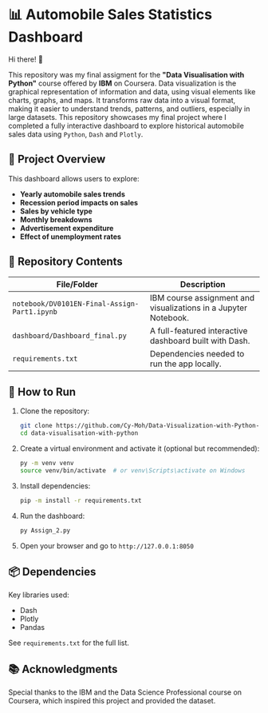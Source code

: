 # 📊 Automobile Sales Statistics Dashboard

Hi there! 👋

This repository was my final assigment for the **"Data Visualisation with Python"** course offered by **IBM** on Coursera. Data visualization is the graphical representation of information and data, using visual elements like charts, graphs, and maps. It transforms raw data into a visual format, making it easier to understand trends, patterns, and outliers, especially in large datasets. This repository showcases my final project where I completed a fully interactive dashboard to explore historical automobile sales data using `Python`, `Dash` and `Plotly`.

## 🚗 Project Overview

This dashboard allows users to explore:
- **Yearly automobile sales trends**
- **Recession period impacts on sales**
- **Sales by vehicle type**
- **Monthly breakdowns**
- **Advertisement expenditure**
- **Effect of unemployment rates**

## 📁 Repository Contents

| File/Folder         | Description |
|---------------------|-------------|
| `notebook/DV0101EN-Final-Assign-Part1.ipynb` | IBM course assignment and visualizations in a Jupyter Notebook. |
| `dashboard/Dashboard_final.py` | A full-featured interactive dashboard built with Dash. |
| `requirements.txt` | Dependencies needed to run the app locally. |

## 🚀 How to Run

1. Clone the repository:
   ```bash
   git clone https://github.com/Cy-Moh/Data-Visualization-with-Python-offered-by-IBM-on-Coursera.git
   cd data-visualisation-with-python
   ```

2. Create a virtual environment and activate it (optional but recommended):
   ```bash
   py -m venv venv
   source venv/bin/activate  # or venv\Scripts\activate on Windows
   ```

3. Install dependencies:
   ```bash
   pip -m install -r requirements.txt
   ```

4. Run the dashboard:
   ```bash
   py Assign_2.py
   ```

5. Open your browser and go to `http://127.0.0.1:8050`

## 📦 Dependencies

Key libraries used:
- Dash
- Plotly
- Pandas

See `requirements.txt` for the full list.

## 📚 Acknowledgments

Special thanks to the IBM and the Data Science Professional course on Coursera, which inspired this project and provided the dataset.
